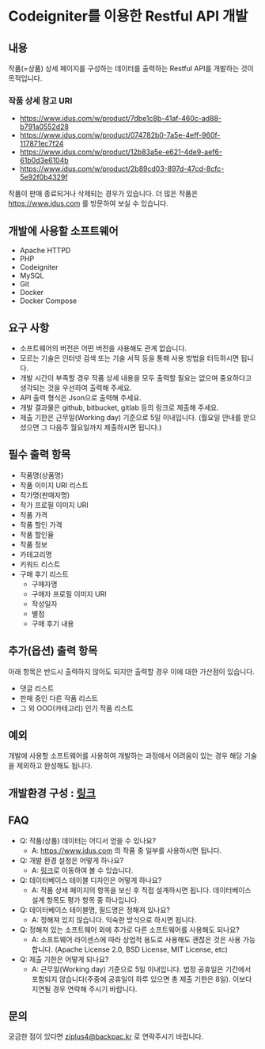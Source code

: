 # Codeigniter를 이용한 Restful API 개발

## 내용

작품(=상품) 상세 페이지를 구성하는 데이터를 출력하는 Restful API를 개발하는 것이 목적입니다.

### 작품 상세 참고 URI

* https://www.idus.com/w/product/7dbe1c8b-41af-460c-ad88-b791a0552d28
* https://www.idus.com/w/product/074782b0-7a5e-4eff-960f-117871ec7f24
* https://www.idus.com/w/product/12b83a5e-e621-4de9-aef6-61b0d3e6104b
* https://www.idus.com/w/product/2b89cd03-897d-47cd-8cfc-5e92f0b4329f

작품이 판매 종료되거나 삭제되는 경우가 있습니다. 더 많은 작품은 https://www.idus.com 를 방문하여 보실 수 있습니다. 

## 개발에 사용할 소프트웨어

* Apache HTTPD
* PHP
* Codeigniter
* MySQL
* Git
* Docker
* Docker Compose

## 요구 사항

* 소프트웨어의 버전은 어떤 버전을 사용해도 관계 없습니다.
* 모르는 기술은 인터넷 검색 또는 기술 서적 등을 통해 사용 방법을 터득하시면 됩니다.
* 개발 시간이 부족할 경우 작품 상세 내용을 모두 출력할 필요는 없으며 중요하다고 생각되는 것을 우선하여 출력해 주세요.
* API 출력 형식은 Json으로 출력해 주세요.
* 개발 결과물은 github, bitbucket, gitlab 등의 링크로 제출해 주세요.
* 제출 기한은 근무일(Working day) 기준으로 5일 이내입니다. (월요일 안내를 받으셨으면 그 다음주 월요일까지 제출하시면 됩니다.)

## 필수 출력 항목

* 작품명(상품명)
* 작품 이미지 URI 리스트
* 작가명(판매자명)
* 작가 프로필 이미지 URI
* 작품 가격
* 작품 할인 가격
* 작품 할인율
* 작품 정보
* 카테고리명
* 키워드 리스트
* 구매 후기 리스트
    * 구매자명
    * 구매자 프로필 이미지 URI
    * 작성일자
    * 별점
    * 구매 후기 내용

## 추가(옵션) 출력 항목

아래 항목은 반드시 출력하지 않아도 되지만 출력할 경우 이에 대한 가산점이 있습니다.

* 댓글 리스트
* 판매 중인 다른 작품 리스트
* 그 외 OOO(카테고리) 인기 작품 리스트

## 예외

개발에 사용할 소프트웨어를 사용하여 개발하는 과정에서 어려움이 있는 경우 해당 기술을 제외하고 완성해도 됩니다.

## 개발환경 구성 : [링크](./docs/dev_env_setting.md)

## FAQ

* Q: 작품(상품) 데이터는 어디서 얻을 수 있나요?
    * A: https://www.idus.com 의 작품 중 일부를 사용하시면 됩니다.
* Q: 개발 환경 설정은 어떻게 하나요?
    * A: [링크](./docs/dev_env_setting.md)로 이동하여 볼 수 있습니다.
* Q: 데이터베이스 테이블 디자인은 어떻게 하나요?
    * A: 작품 상세 페이지의 항목을 보신 후 직접 설계하시면 됩니다. 데이터베이스 설계 항목도 평가 항목 중 하나입니다.
* Q: 데이터베이스 테이블명, 필드명은 정해져 있나요?
    * A: 정해져 있지 않습니다. 익숙한 방식으로 하시면 됩니다.
* Q: 정해져 있는 소프트웨어 외에 추가로 다른 소프트웨어를 사용해도 되나요?
    * A: 소프트웨어 라이센스에 따라 상업적 용도로 사용해도 괜찮은 것은 사용 가능합니다. (Apache License 2.0, BSD License, MIT License, etc)
* Q: 제출 기한은 어떻게 되나요?
    * A: 근무일(Working day) 기준으로 5일 이내입니다. 법정 공휴일은 기간에서 포함되지 않습니다(주중에 공휴일이 하루 있으면 총 제출 기한은 8일). 이보다 지연될 경우 연락해 주시기 바랍니다. 

## 문의

궁금한 점이 있다면 ziplus4@backpac.kr 로 연락주시기 바랍니다.

